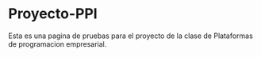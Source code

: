 # Proyecto-PPI

Esta es una pagina de pruebas para el proyecto de la clase de Plataformas de programacion empresarial.
